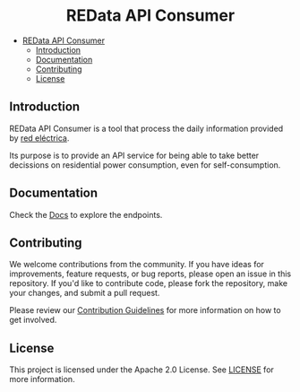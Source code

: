 <h1 align="center">REData API Consumer</h1>

- [REData API Consumer](#redata-api-consumer)
  - [Introduction](#introduction)
  - [Documentation](#documentation)
  - [Contributing](#contributing)
  - [License](#license)

## Introduction

REData API Consumer is a tool that process the daily information provided by [red eléctrica](https://www.ree.es/es/apidatos).

Its purpose is to provide an API service for being able to take better decissions on residential power consumption, even for self-consumption.

## Documentation

Check the [Docs](docs/README.md) to explore the endpoints.

## Contributing

We welcome contributions from the community. If you have ideas for improvements, feature requests, or bug reports, please open an issue in this repository. If you'd like to contribute code, please fork the repository, make your changes, and submit a pull request.

Please review our [Contribution Guidelines](CONTRIBUTING) for more information on how to get involved.

## License

This project is licensed under the Apache 2.0 License. See [LICENSE](LICENSE) for more information.

